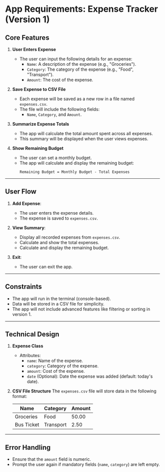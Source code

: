 # App Requirements: Expense Tracker (Version 1)

## Core Features
1. **User Enters Expense**
   - The user can input the following details for an expense:
     - `Name`: A description of the expense (e.g., "Groceries").
     - `Category`: The category of the expense (e.g., "Food", "Transport").
     - `Amount`: The cost of the expense.

2. **Save Expense to CSV File**
   - Each expense will be saved as a new row in a file named `expenses.csv`.
   - The file will include the following fields:
     - `Name`, `Category`, and `Amount`.

3. **Summarize Expense Totals**
   - The app will calculate the total amount spent across all expenses.
   - This summary will be displayed when the user views expenses.

4. **Show Remaining Budget**
   - The user can set a monthly budget.
   - The app will calculate and display the remaining budget:
     ```
     Remaining Budget = Monthly Budget - Total Expenses
     ```

---

## User Flow
1. **Add Expense**:
   - The user enters the expense details.
   - The expense is saved to `expenses.csv`.

2. **View Summary**:
   - Display all recorded expenses from `expenses.csv`.
   - Calculate and show the total expenses.
   - Calculate and display the remaining budget.

3. **Exit**:
   - The user can exit the app.

---

## Constraints
- The app will run in the terminal (console-based).
- Data will be stored in a CSV file for simplicity.
- The app will not include advanced features like filtering or sorting in version 1.

---

## Technical Design
1. **Expense Class**
   - Attributes:
     - `name`: Name of the expense.
     - `category`: Category of the expense.
     - `amount`: Cost of the expense.
     - `date` (Optional): Date the expense was added (default: today's date).

2. **CSV File Structure**
   The `expenses.csv` file will store data in the following format:

   | Name       | Category      | Amount |
   |------------|---------------|--------|
   | Groceries  | Food          | 50.00  |
   | Bus Ticket | Transport     | 2.50   |

---

## Error Handling
- Ensure that the `amount` field is numeric.
- Prompt the user again if mandatory fields (`name`, `category`) are left empty.
